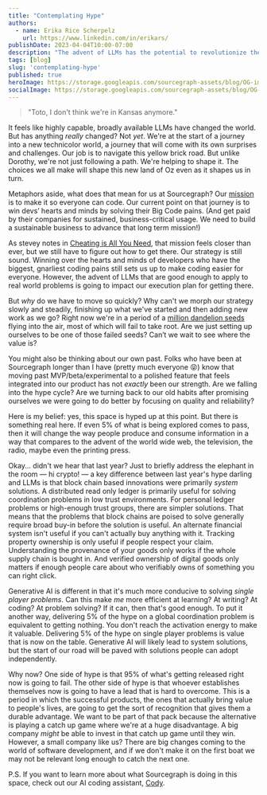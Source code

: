 ```yaml
---
title: "Contemplating Hype"
authors:
  - name: Erika Rice Scherpelz
    url: https://www.linkedin.com/in/erikars/
publishDate: 2023-04-04T10:00-07:00
description: "The advent of LLMs has the potential to revolutionize the way we produce and consume information, but it is important to be realistic about the hype and focus on delivering real value."
tags: [blog]
slug: 'contemplating-hype'
published: true
heroImage: https://storage.googleapis.com/sourcegraph-assets/blog/OG-image-blog-hype-llms.png
socialImage: https://storage.googleapis.com/sourcegraph-assets/blog/OG-image-blog-hype-llms.png
---
```


> "Toto, I don't think we're in Kansas anymore."

It feels like highly capable, broadly available LLMs have changed the world. But has anything _really_ changed? Not _yet_. We're at the start of a journey into a new technicolor world, a journey that will come with its own surprises and challenges. Our job is to navigate this yellow brick road. But unlike Dorothy, we're not just following a path. We're helping to shape it. The choices we all make will shape this new land of Oz even as it shapes us in turn.

Metaphors aside, what does that mean for us at Sourcegraph? Our [mission](https://handbook.sourcegraph.com/strategy-goals/strategy/) is to make it so everyone can code. Our current point on that journey is to win devs’ hearts and minds by solving their Big Code pains. (And get paid by their companies for sustained, business-critical usage. We need to build a sustainable business to advance that long term mission!)

As stevey notes in [Cheating is All You Need](https://about.sourcegraph.com/blog/cheating-is-all-you-need), that mission feels closer than ever, but we still have to figure out how to get there. Our strategy is still sound. Winning over the hearts and minds of developers who have the biggest, gnarliest coding pains still sets us up to make coding easier for everyone. However, the advent of LLMs that are good enough to apply to real world problems is going to impact our execution plan for getting there.

But _why_ do we have to move so quickly? Why can't we morph our strategy slowly and steadily, finishing up what we've started and then adding new work as we go? Right now we're in a period of a [million dandelion seeds](https://glazkov.com/2022/09/15/r-k-selection-and-innovation/) flying into the air, most of which will fail to take root. Are we just setting up ourselves to be one of those failed seeds? Can’t we wait to see where the value is?

You might also be thinking about our own past. Folks who have been at Sourcegraph longer than I have (pretty much everyone 😝) know that moving past MVP/beta/experimental to a polished feature that feels integrated into our product has not _exactly_ been our strength. Are we falling into the hype cycle? Are we turning back to our old habits after promising ourselves we were going to do better by focusing on quality and reliability?

Here is my belief: yes, this space is hyped up at this point. But there is something real here. If even 5% of what is being explored comes to pass, then it will change the way people produce and consume information in a way that compares to the advent of the world wide web, the television, the radio, maybe even the printing press.

Okay... didn't we hear that last year? Just to briefly address the elephant in the room — hi crypto! — a key difference between last year's hype darling and LLMs is that block chain based innovations were primarily _system_ solutions. A distributed read only ledger is primarily useful for solving coordination problems in low trust environments. For personal ledger problems or high-enough trust groups, there are simpler solutions. That means that the problems that block chains are poised to solve generally require broad buy-in before the solution is useful. An alternate financial system isn't useful if you can't actually buy anything with it. Tracking property ownership is only useful if people respect your claim. Understanding the provenance of your goods only works if the whole supply chain is bought in. And verified ownership of digital goods only matters if enough people care about who verifiably owns of something you can right click.

Generative AI is different in that it's much more conducive to solving _single player problems_. Can this make _me_ more efficient at learning? At writing? At coding? At problem solving? If it can, then that's good enough. To put it another way, delivering 5% of the hype on a global coordination problem is equivalent to getting nothing. You don't reach the activation energy to make it valuable. Delivering 5% of the hype on single player problems is value that is now on the table. Generative AI will likely lead to system solutions, but the start of our road will be paved with solutions people can adopt independently.

Why now? One side of hype is that 95% of what's getting released right now is going to fail. The other side of hype is that whoever establishes themselves now is going to have a lead that is hard to overcome. This is a period in which the successful products, the ones that actually bring value to people's lives, are going to get the sort of recognition that gives them a durable advantage. We want to be part of that pack because the alternative is playing a catch up game where we're at a huge disadvantage. A big company _might_ be able to invest in that catch up game until they win. However, a small company like us? There are big changes coming to the world of software development, and if we don't make it on the first boat we may not be relevant long enough to catch the next one.

P.S. If you want to learn more about what Sourcegraph is doing in this space, check out our AI coding assistant, [Cody](https://docs.sourcegraph.com/cody).
